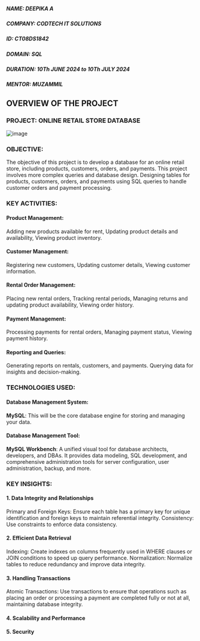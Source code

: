 ##### NAME: DEEPIKA A
##### COMPANY: CODTECH IT SOLUTIONS
##### ID: CT08DS1842
##### DOMAIN: SQL
##### DURATION: 10Th JUNE 2024 to 10Th JULY 2024
##### MENTOR: MUZAMMIL
## OVERVIEW OF THE PROJECT
### PROJECT: ONLINE RETAIL STORE DATABASE
![image](https://github.com/DeepikaAnandhan2/CODTECH-IT/assets/145033159/7b9de270-48a1-4d55-9f0f-7f20e66ec3fa)



### OBJECTIVE: 
The objective of this project is to develop a database for an online retail store, including products, customers, orders,
and payments. This project involves more complex queries and database design.
Designing tables for products, customers, orders, and payments using SQL queries to
handle customer orders and payment processing.
### KEY ACTIVITIES:
#### Product Management:
Adding new products available for rent,
Updating product details and availability,
Viewing product inventory.
#### Customer Management:
Registering new customers, 
Updating customer details,
Viewing customer information.
#### Rental Order Management:
Placing new rental orders,
Tracking rental periods,
Managing returns and updating product availability,
Viewing order history.
#### Payment Management:
Processing payments for rental orders,
Managing payment status,
Viewing payment history.
#### Reporting and Queries:
Generating reports on rentals, customers, and payments.
Querying data for insights and decision-making.
### TECHNOLOGIES USED:
#### Database Management System:
**MySQL**: This will be the core database engine for storing and managing your data.
#### Database Management Tool:
**MySQL Workbench**: A unified visual tool for database architects, developers, and DBAs. It provides data modeling, SQL development, and comprehensive administration tools for server configuration, user administration, backup, and more.
### KEY INSIGHTS:
#### 1. Data Integrity and Relationships
Primary and Foreign Keys: Ensure each table has a primary key for unique identification and foreign keys to maintain referential integrity.
Consistency: Use constraints to enforce data consistency.
#### 2. Efficient Data Retrieval
Indexing: Create indexes on columns frequently used in WHERE clauses or JOIN conditions to speed up query performance.
Normalization: Normalize tables to reduce redundancy and improve data integrity.
#### 3. Handling Transactions
Atomic Transactions: Use transactions to ensure that operations such as placing an order or processing a payment are completed fully or not at all, maintaining database integrity.
#### 4. Scalability and Performance
#### 5. Security



